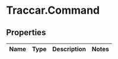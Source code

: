 # Traccar.Command

## Properties
Name | Type | Description | Notes
------------ | ------------- | ------------- | -------------


